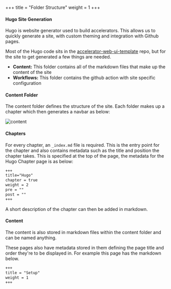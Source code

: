 +++
title = "Folder Structure"
weight = 1
+++

#### Hugo Site Generation
Hugo is website generator used to build accelerators. This allows us to quickly generate a site, with custom theming and integration with Github pages.

Most of the Hugo code sits in the [accelerator-web-ui-template](https://github.com/snowplow-incubator/accelerator-web-ui-template) repo, but for the site to get generated a few things are needed.

- **Content:** This folder contains all of the markdown files that make up the content of the site
- **Workflows:** This folder contains the github action with site specific configuration

#### Content Folder
The content folder defines the structure of the site. Each folder makes up a chapter which then generates a navbar as below:

![content](../images/content.png)


#### Chapters
For every chapter, an `_index.md` file is required. This is the entry point for the chapter and also contains metadata such as the title and position the chapter takes. This is specified at the top of the page, the metadata for the Hugo Chapter page is as below:

```markdown
+++
title="Hugo"
chapter = true
weight = 2
pre = ""
post = ""
+++
```

A short description of the chapter can then be added in markdown.

#### Content
The content is also stored in markdown files within the content folder and can be named anything.

These pages also have metadata stored in them defining the page title and order they're to be displayed in. For example this page has the markdown below.

```markdown
+++
title = "Setup"
weight = 1
+++
```

